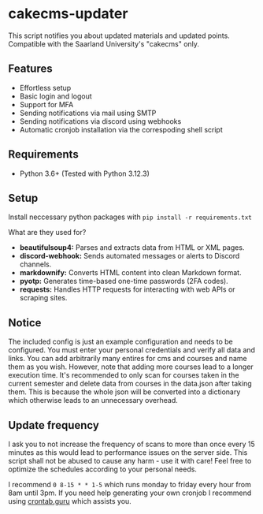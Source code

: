 # cakecms-updater

This script notifies you about updated materials and updated points.
Compatible with the Saarland University's "cakecms" only.

## Features

-   Effortless setup
-   Basic login and logout
-   Support for MFA
-   Sending notifications via mail using SMTP
-   Sending notifications via discord using webhooks
-   Automatic cronjob installation via the correspoding shell script

## Requirements

-   Python 3.6+ (Tested with Python 3.12.3)

## Setup

Install neccessary python packages with `pip install -r requirements.txt`

What are they used for?

-   **beautifulsoup4:** Parses and extracts data from HTML or XML pages.
-   **discord-webhook:** Sends automated messages or alerts to Discord channels.
-   **markdownify:** Converts HTML content into clean Markdown format.
-   **pyotp:** Generates time-based one-time passwords (2FA codes).
-   **requests:** Handles HTTP requests for interacting with web APIs or scraping sites.

## Notice

The included config is just an example configuration and needs to be configured. You must enter your personal credentials and verify all data and links. You can add arbitrarily many entires for cms and courses and name them as you wish. However, note that adding more courses lead to a longer execution time. It's recommended to only scan for courses taken in the current semester and delete data from courses in the data.json after taking them. This is because the whole json will be converted into a dictionary which otherwise leads to an unnecessary overhead.

## Update frequency

I ask you to not increase the frequency of scans to more than once every 15 minutes as this would lead to performance issues on the server side. This script shall not be abused to cause any harm - use it with care!
Feel free to optimize the schedules according to your personal needs.

I recommend `0 8-15 * * 1-5` which runs monday to friday every hour from 8am until 3pm.
If you need help generating your own cronjob I recommend using [crontab.guru](https://crontab.guru/#) which assists you.
